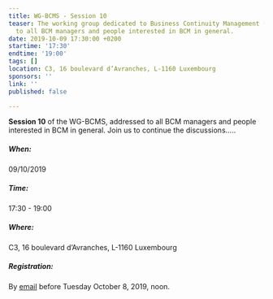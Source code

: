 ```yaml
---
title: WG-BCMS - Session 10
teaser: The working group dedicated to Business Continuity Management (BCMS) is addressed
  to all BCM managers and people interested in BCM in general.
date: 2019-10-09 17:30:00 +0200
startime: '17:30'
endtime: '19:00'
tags: []
location: C3, 16 boulevard d’Avranches, L-1160 Luxembourg
sponsors: ''
link: ''
published: false

---
```

**Session 10** of the WG-BCMS, addressed to all BCM managers and people interested in BCM in general. Join us to continue the discussions…..

##### When:

09/10/2019

##### Time:

17:30 - 19:00

##### Where:

C3, 16 boulevard d’Avranches, L-1160 Luxembourg

##### Registration:

By [email](mailto:secgen@clusil.lu) before Tuesday October 8, 2019, noon.